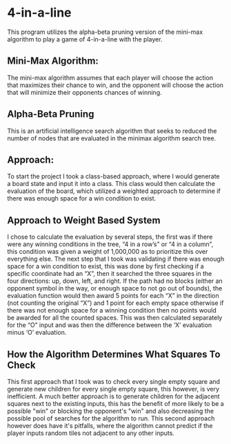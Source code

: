# 4-in-a-line
This program utilizes the alpha-beta pruning version of the mini-max algorithm to play a game of 4-in-a-line with the player.

## Mini-Max Algorithm: 
The mini-max algorithm assumes that each player will choose the action that maximizes their chance to win, and the opponent will choose the action that will minimize their opponents chances of winning.

## Alpha-Beta Pruning
This is an artificial intelligence search algorithm that seeks to reduced the number of nodes that are evaluated in the minimax algorithm search tree.

## Approach:
To start the project I took a class-based approach, where I would generate a board state and input it into a class. This class would then calculate the evaluation of the board, which utilized a weighted approach to determine if there was enough space for a win condition to exist.

## Approach to Weight Based System
I chose to calculate the evaluation by several steps, the first was if there were any winning conditions in the tree, “4 in a row’s” or “4 in a column”, this condition was given a weight of 1,000,000 as to prioritize this over everything else. The next step that I took was validating if there was enough space for a win condition to exist, this was done by first checking if a specific coordinate had an “X”, then it searched the three squares in the four directions: up, down, left, and right. If the path had no blocks (either an opponent symbol in the way, or enough space to not go out of bounds), the evaluation function would then award 5 points for each “X” in the direction (not counting the original “X”) and 1 point for each empty space otherwise if there was not enough space for a winning condition then no points would be awarded for all the counted spaces. This was then calculated separately for the “O” input and was then the difference between the ‘X’ evaluation minus ‘O’ evaluation.

## How the Algorithm Determines What Squares To Check
This first approach that I took was to check every single empty square and generate new children for every single empty square, this however, is very inefficient. A much better approach is to generate children for the adjacent squares next to the existing inputs, this has the benefit of more likely to be a possible "win" or blocking the opponent's "win" and also decreasing the possible pool of searches for the algorithm to run. This second approach however does have it's pitfalls, where the algorithm cannot predict if the player inputs random tiles not adjacent to any other inputs.
